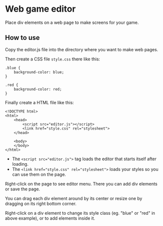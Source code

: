 # Web game editor

Place div elements on a web page to make screens for your game.

## How to use

Copy the editor.js file into the directory where you want to make web pages.

Then create a CSS file `style.css` there like this:
```
.blue {
    background-color: blue;
}

.red {
    background-color: red;
}
```

Finally create a HTML file like this:

```
<!DOCTYPE html>
<html>
    <head>
        <script src="editor.js"></script>
        <link href="style.css" rel="stylesheet">
    </head>

    <body>
    </body>
</html>
```

* The `<script src="editor.js">` tag loads the editor that starts itself after loading.
* The `<link href="style.css" rel="stylesheet">` loads your styles so you can use them on the page.

Right-click on the page to see editor menu. There you can add div elements or save the page.

You can drag each div element around by its center or resize one by dragging on its right bottom corner.

Right-click on a div element to change its style class (eg. "blue" or "red" in above example), or to add elements inside it.

